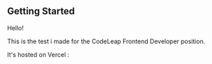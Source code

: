 ## Getting Started

Hello!

This is the test i made for the CodeLeap Frontend Developer position.

It's hosted on Vercel :

